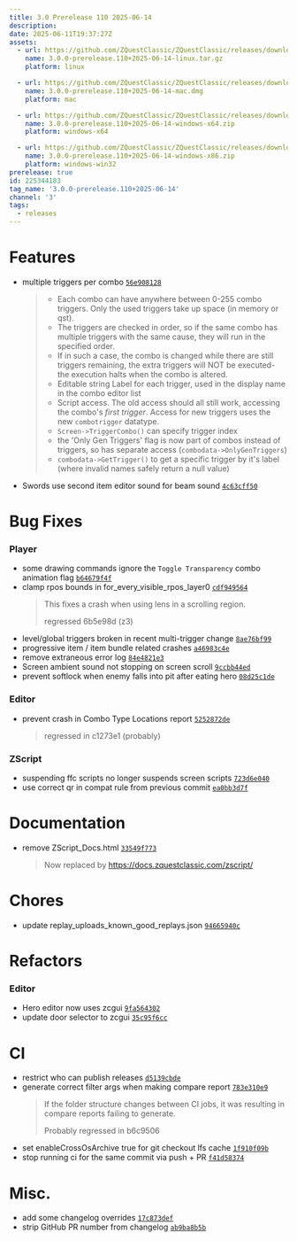```yaml
---
title: 3.0 Prerelease 110 2025-06-14
description: 
date: 2025-06-11T19:37:27Z
assets: 
  - url: https://github.com/ZQuestClassic/ZQuestClassic/releases/download/3.0.0-prerelease.110%2B2025-06-14/3.0.0-prerelease.110%2B2025-06-14-linux.tar.gz
    name: 3.0.0-prerelease.110+2025-06-14-linux.tar.gz
    platform: linux

  - url: https://github.com/ZQuestClassic/ZQuestClassic/releases/download/3.0.0-prerelease.110%2B2025-06-14/3.0.0-prerelease.110%2B2025-06-14-mac.dmg
    name: 3.0.0-prerelease.110+2025-06-14-mac.dmg
    platform: mac

  - url: https://github.com/ZQuestClassic/ZQuestClassic/releases/download/3.0.0-prerelease.110%2B2025-06-14/3.0.0-prerelease.110%2B2025-06-14-windows-x64.zip
    name: 3.0.0-prerelease.110+2025-06-14-windows-x64.zip
    platform: windows-x64

  - url: https://github.com/ZQuestClassic/ZQuestClassic/releases/download/3.0.0-prerelease.110%2B2025-06-14/3.0.0-prerelease.110%2B2025-06-14-windows-x86.zip
    name: 3.0.0-prerelease.110+2025-06-14-windows-x86.zip
    platform: windows-win32
prerelease: true
id: 225344183
tag_name: '3.0.0-prerelease.110+2025-06-14'
channel: '3'
tags:
  - releases
---
```





# Features

- multiple triggers per combo [`56e908128`](https://github.com/ZQuestClassic/ZQuestClassic/commit/56e9081285590f7494d1c37787b71ef515509dee)
   &nbsp;
   >- Each combo can have anywhere between 0-255 combo triggers. Only the
   >used triggers take up space (in memory or qst).
   >- The triggers are checked in order, so if the same combo has multiple
   >triggers with the same cause, they will run in the specified order.
   >- If in such a case, the combo is changed while there are still triggers
   >remaining, the extra triggers will NOT be executed- the execution halts
   >when the combo is altered.
   >- Editable string Label for each trigger, used in the display name in
   >the combo editor list
   >- Script access. The old access should all still work, accessing the
   >combo's *first trigger*. Access for new triggers uses the new
   >`combotrigger` datatype.
   >  - `Screen->TriggerCombo()` can specify trigger index
   >- the 'Only Gen Triggers' flag is now part of combos instead of
   >triggers, so has separate access (`combodata->OnlyGenTriggers`)
   >- `combodata->GetTrigger()` to get a specific trigger by it's label (where invalid names
   >safely return a null value)
   >
- Swords use second item editor sound for beam sound [`4c63cff50`](https://github.com/ZQuestClassic/ZQuestClassic/commit/4c63cff50db63277bf45c7ead4f5767a7b759988)

# Bug Fixes

### Player

- some drawing commands ignore the `Toggle Transparency` combo animation flag [`b64679f4f`](https://github.com/ZQuestClassic/ZQuestClassic/commit/b64679f4fcd6a225c7c603a3bcb893ec13c8d07b)
- clamp rpos bounds in for_every_visible_rpos_layer0 [`cdf949564`](https://github.com/ZQuestClassic/ZQuestClassic/commit/cdf94956461f435a52dd4d752ec5e06940725035)
   &nbsp;
   >This fixes a crash when using lens in a scrolling region.  
   >
   >regressed 6b5e98d (z3) 
   >
- level/global triggers broken in recent multi-trigger change [`8ae76bf99`](https://github.com/ZQuestClassic/ZQuestClassic/commit/8ae76bf99a3cdd236625d9930f0b8533871443b7)
- progressive item / item bundle related crashes [`a46983c4e`](https://github.com/ZQuestClassic/ZQuestClassic/commit/a46983c4eedaa3204f0004af00a7bf8d8313a9d6)
- remove extraneous error log [`84e4821e3`](https://github.com/ZQuestClassic/ZQuestClassic/commit/84e4821e3786ca3abc993314c9e70f842fb5b9a7)
- Screen ambient sound not stopping on screen scroll [`9ccbb44ed`](https://github.com/ZQuestClassic/ZQuestClassic/commit/9ccbb44ed01659c731d93433887d0515fc69a844)
- prevent softlock when enemy falls into pit after eating hero [`08d25c1de`](https://github.com/ZQuestClassic/ZQuestClassic/commit/08d25c1de47e02ed3851076544ea0f738581221a)

### Editor

- prevent crash in Combo Type Locations report [`5252872de`](https://github.com/ZQuestClassic/ZQuestClassic/commit/5252872de72c9df42f833365656648ed2720226a)
   &nbsp;
   >regressed in c1273e1 (probably) 
   >

### ZScript

- suspending ffc scripts no longer suspends screen scripts [`723d6e040`](https://github.com/ZQuestClassic/ZQuestClassic/commit/723d6e040d1c91ef74d6c11e7a8413cf21ca5c1e)
- use correct qr in compat rule from previous commit [`ea0bb3d7f`](https://github.com/ZQuestClassic/ZQuestClassic/commit/ea0bb3d7f6aa26fbc440c58fb47b592d4171ed09)

# Documentation

- remove ZScript_Docs.html [`33549f773`](https://github.com/ZQuestClassic/ZQuestClassic/commit/33549f773c71a8562a5850447050c4d42c6c3f1f)
   &nbsp;
   >Now replaced by https://docs.zquestclassic.com/zscript/ 
   >

# Chores

- update replay_uploads_known_good_replays.json [`94665940c`](https://github.com/ZQuestClassic/ZQuestClassic/commit/94665940cebe37fc5bdafa69b01da3337c87ec0c)

# Refactors

### Editor

- Hero editor now uses zcgui [`9fa564302`](https://github.com/ZQuestClassic/ZQuestClassic/commit/9fa5643029637a066f430a14fdd27e2aa3c4a734)
- update door selector to zcgui [`35c95f6cc`](https://github.com/ZQuestClassic/ZQuestClassic/commit/35c95f6cc8bdaf374cfef3bf06a4370e573a9cae)

# CI

- restrict who can publish releases [`d5139cbde`](https://github.com/ZQuestClassic/ZQuestClassic/commit/d5139cbdedd96cb58630788a6203a0d8513c0efb)
- generate correct filter args when making compare report [`783e310e9`](https://github.com/ZQuestClassic/ZQuestClassic/commit/783e310e9ad8fa137ee776f43f53a386416cd190)
   &nbsp;
   >If the folder structure changes between CI jobs, it was resulting in compare reports failing to generate.  
   >
   >Probably regressed in b6c9506 
   >
- set enableCrossOsArchive true for git checkout lfs cache [`1f910f09b`](https://github.com/ZQuestClassic/ZQuestClassic/commit/1f910f09b9335361a02891fc0848a6b8c2f6d5a5)
- stop running ci for the same commit via push + PR [`f41d58374`](https://github.com/ZQuestClassic/ZQuestClassic/commit/f41d58374851087680aeed9fa3c16154c6cc152b)

# Misc.

- add some changelog overrides [`17c873def`](https://github.com/ZQuestClassic/ZQuestClassic/commit/17c873defd214ed3150d03a60e24415665e85378)
- strip GitHub PR number from changelog [`ab9ba8b5b`](https://github.com/ZQuestClassic/ZQuestClassic/commit/ab9ba8b5bdd75f94cb164910c091fa55862658a1)
